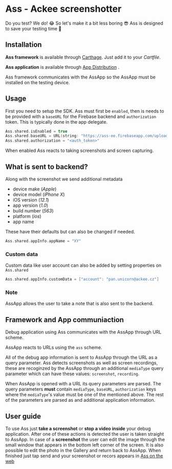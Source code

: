 # Ass - Ackee screenshotter

Do you test? We do! 😂 So let's make it a bit less boring 😎 Ass is designed to save your testing time 💪

## Installation

**Ass framework** is available through [Carthage](https://github.org/Carthage/Carthage). Just add it to your _Cartfile_. 

**Ass application** is available through [App Distribution]() .

Ass framework communicates with the AssApp so the AssApp must be installed on the testing device.

## Usage

First you need to setup the SDK. Ass must first be `enabled`, then is needs to be provided with a `baseURL` for the Firebase backend and `authorization` token. This is typically  done in the app delegate.

```swift
Ass.shared.isEnabled = true
Ass.shared.baseURL = URL(string: "https://ass-ee.firebaseapp.com/upload")!
Ass.shared.authorization = "<auth_token>"
```

When enabled Ass reacts to taking screenshots and screen capturing.

## What is sent to backend?

Along with the screenshot we send additional metadata
- device make (_Apple_)
- device model (_iPhone X_)
- iOS version (_12.1_)
- app version (_1.0_)
- build number (_563_)
- platform (_ios_)
- app name

These have their defaults but can also be changed if needed.

```swift
Ass.shared.appInfo.appName = "XY"
```

### Custom data

Custom data like user account can also be added by setting properties on `Ass.shared`

```swift
Ass.shared.appInfo.customData = ["account": "pan.unicorn@ackee.cz"]
```

### Note

AssApp allows the user to take a note that is also sent to the backend.

## Framework and App communiaction

Debug application using Ass communicates with the AssApp through URL scheme. 

AssApp reacts to URLs using the `ass` scheme.

All of the debug app information is sent to AssApp through the URL as a query parameter. Ass detects screenshots as well as screen recordings, these are recoginzed by the AssApp through an additional `mediaType` query parameter which can have these values: `screenshot`, `recording`. 

When AssApp is opened with a URL its query parameters are parsed. The query parameters **must** contain `mediaType`, `baseURL`, `authorization` keys where the `mediaType`'s value must be one of the mentioned above. The rest of the parameters are parsed as and additional application information.

## User guide

To use Ass just **take a screenshot** or **stop a video inside** your debug application. 
After one of these actions is detected the user is taken straight to AssApp. In case of a **screenshot** the user can edit the image through the small window that appears in the bottom left corner of the screen. It is also possible to edit the photo in the Gallery and return back to AssApp. When finished just tap send and your screenshot or recors appears in [Ass on the web](https://ass-ee.firebaseapp.com/)

